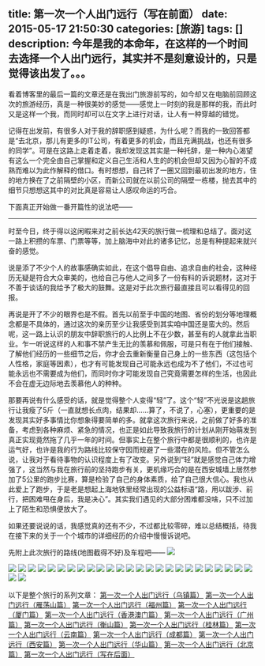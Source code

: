 title: 第一次一个人出门远行（写在前面）
date: 2015-05-17 21:50:30
categories: [旅游]
tags: []
description: 今年是我的本命年，在这样的一个时间去选择一个人出门远行，其实并不是刻意设计的，只是觉得该出发了。。。
---
看着博客里的最后一篇的文章还是在我出门旅游前写的，如今却又在电脑前回顾这次的旅游经历，真是一种很美妙的感觉——感觉上一时刻的我是那样的我，而此时又是这样一个我，而同时却可以在文字上进行对话，让人有一种穿越的错觉。

记得在出发前，有很多人对于我的辞职感到疑惑，为什么呢？而我的一致回答都是“去北京，那儿有更多的IT公司，有着更多的机会，而且充满挑战，也还有很多的同学”。可是在这路上走着走着，我却发现这其实是一种托辞，是一种内心渴望有这么一个完全由自己掌握和定义自己生活和人生的的机会但却又因为心智的不成熟而难以为此作解释的借口。<!--more-->有时想想，自己转了一圈又回到最初出发的地方，住的地方换在了之前隔壁的小区，而新公司就在以前公司的隔壁一栋楼，抛去其中的细节只想想这其中的对比真是容易让人感叹命运的巧合。

下面真正开始做一番开篇性的说法吧——
* * *
时至今日，终于得以这闲暇来对之前长达42天的旅行做一梳理和总结了。面对这一路上积攒的车票、门票等等，加上脑海中对此的诸多记忆，总是有种提起来就兴奋的感觉。

说是添了不少个人的故事感确实如此，在这个倡导自由、追求自由的社会，这种经历无疑是符合大众审美的，也给自己与他人之间多了一份有料的诉说题材，这对于不善于谈话的我给予了极大的鼓舞。这是对于此次旅行最直接且可以看得见的回报。

再说是开了不少的眼界也是不假。首先以前至于中国的地图、省份的划分等地理概念都是不具体的，通过这次的亲历至少让我感受到其实咱中国还是蛮大的。然后呢，这一路上认识的朋友中辞职旅行的人比例上不在少数，甚至有的人就拿此当职业。乍一听说这样的人和事不禁产生无比的羡慕和佩服，可是只有在于他们接触、了解他们经历的一些细节之后，你才会去重新衡量自己身上的一些东西（这包括个人性格，家庭等因素），也才有可能发现自己可能永远也成为不了他们，不过也可能永远也不需要成为他们，而同时你才可能发现自己究竟需要怎样的生活，也因此不会在虚无边际地去羡慕他人的种种。

那要再说有什么感受的话，就是觉得整个人变得“轻”了。这个“轻”不光说是这趟旅行让我瘦了5斤（一直就想长点肉，结果却……算了，不说了，心塞），更重要的是发现其实好多事情比你想象得要简单的多。就拿这次旅行来说，之前做了好多的准备，考虑到各种麻烦、紧急的情况，也正是如此导致我旅行的计划从刚开始萌发到真正实现竟然拖了几乎一年的时间。但事实上在整个旅行中都是很顺利的，也许是运气好，也许是我的行为路线比较保守因而规避了一些潜在的风险。但不管怎么说，让我对于看待事物的认识程度上有了改变。另外说到“轻”就是感觉自己体力增强了，这当然与我在旅行前的坚持跑步有关，更机缘巧合的是在西安城墙上居然参加了5公里的跑步比赛，算是检验了自己的身体素质，给了自己很大信心。我也从此爱上了跑步，于是老是想起上海地铁里经常出现的公益标语“路，用以跋涉、前行，把困难甩在身后，我是决心”。其实我们遇见的大部分困难都没啥，只不过加上了陌生和恐惧便放大了。

如果还要说说的话，我感觉真的还有不少，不过都比较零碎，难以总结概括，待我在接下来的关于一个个城市的详细经历的介绍中慢慢诉说吧。

先附上此次旅行的路线(地图截得不好)及车程吧——
![](http://7xawfy.com1.z0.glb.clouddn.com/touring_route.jpg)

![](http://7xawfy.com1.z0.glb.clouddn.com/01_shanghai2wuzhen.jpg)
![](http://7xawfy.com1.z0.glb.clouddn.com/02_tongxiang2yandangshan.jpg)
![](http://7xawfy.com1.z0.glb.clouddn.com/03_yandangshan2fuzhou.jpg)
![](http://7xawfy.com1.z0.glb.clouddn.com/04_fuzhou2xiamen.jpg)
![](http://7xawfy.com1.z0.glb.clouddn.com/05_xiamen2shenzhen.jpg)
![](http://7xawfy.com1.z0.glb.clouddn.com/06_xianggang2aomen.jpg)
![](http://7xawfy.com1.z0.glb.clouddn.com/07_zhuhai2guangzhou.jpg)
![](http://7xawfy.com1.z0.glb.clouddn.com/08_guangzhou2hengshan.jpg)
![](http://7xawfy.com1.z0.glb.clouddn.com/09_hengshan2guilin.jpg)
![](http://7xawfy.com1.z0.glb.clouddn.com/10_guilin2yangshuo.jpg)
![](http://7xawfy.com1.z0.glb.clouddn.com/11_guilin2kunming.jpg)
![](http://7xawfy.com1.z0.glb.clouddn.com/12_kunming2dali.jpg)
![](http://7xawfy.com1.z0.glb.clouddn.com/13_dali2lijiang.jpg)
![](http://7xawfy.com1.z0.glb.clouddn.com/14_lijiang2xianggelila.jpg)
![](http://7xawfy.com1.z0.glb.clouddn.com/15_xianggelila2chengdu.jpg)
![](http://7xawfy.com1.z0.glb.clouddn.com/16_chengdu2chongqing.jpg)
![](http://7xawfy.com1.z0.glb.clouddn.com/17_chongqing2xian.jpg)
![](http://7xawfy.com1.z0.glb.clouddn.com/18_xian2huashan.jpg)
![](http://7xawfy.com1.z0.glb.clouddn.com/19_huashan2luoyang.jpg)
![](http://7xawfy.com1.z0.glb.clouddn.com/20_luoyang2dengfeng.jpg)
![](http://7xawfy.com1.z0.glb.clouddn.com/21_dengfeng2luoyang.jpg)
![](http://7xawfy.com1.z0.glb.clouddn.com/22_luoyang2xian.jpg)
![](http://7xawfy.com1.z0.glb.clouddn.com/22_xian2xianyangjichang.jpg)
![](http://7xawfy.com1.z0.glb.clouddn.com/23_xian2beijing.jpg)
![](http://7xawfy.com1.z0.glb.clouddn.com/24_beijing2hefei.jpg)
![](http://7xawfy.com1.z0.glb.clouddn.com/25_hefei2hangzhou.jpg)
![](http://7xawfy.com1.z0.glb.clouddn.com/26_hangzhou2shanghai.jpg)

以下是整个旅行的系列文章：
[第一次一个人出门远行（乌镇篇）](http://blog.luckypeng.com/2015/05/24/the_first_wuzhen/)
[第一次一个人出门远行（雁荡山篇）](http://blog.luckypeng.com/2015/05/24/the_first_yandangshan/)
[第一次一个人出门远行（福州篇）](http://blog.luckypeng.com/2015/05/29/the_first_fuzhou/)
[第一次一个人出门远行（厦门篇）](http://blog.luckypeng.com/2015/05/31/the_first_xiamen/)
[第一次一个人出门远行（香港澳门篇）](http://blog.luckypeng.com/2015/06/02/the_first_gangao/)
[第一次一个人出门远行（广州篇）](http://blog.luckypeng.com/2015/06/10/the_first_guangzhou/)
[第一次一个人出门远行（衡山篇）](http://blog.luckypeng.com/2015/06/11/the_first_hengshan/)
[第一次一个人出门远行（桂林篇）](http://blog.luckypeng.com/2015/06/14/the_first_guilin/)
[第一次一个人出门远行（云南篇）](http://blog.luckypeng.com/2015/06/14/the_first_yunnan/)
[第一次一个人出门远行（成都篇）](http://blog.luckypeng.com/2015/06/19/the_first_chengdu/)
[第一次一个人出门远行（西安篇）](http://blog.luckypeng.com/2015/06/29/the_first_xian/)
[第一次一个人出门远行（华山篇）](http://blog.luckypeng.com/2015/07/01/the_first_huashan/)
[第一次一个人出门远行（北京篇）](http://blog.luckypeng.com/2015/07/02/the_first_beijing/)
[第一次一个人出门远行（写在后面）](http://blog.luckypeng.com/2015/07/05/the_first_epilogue/)